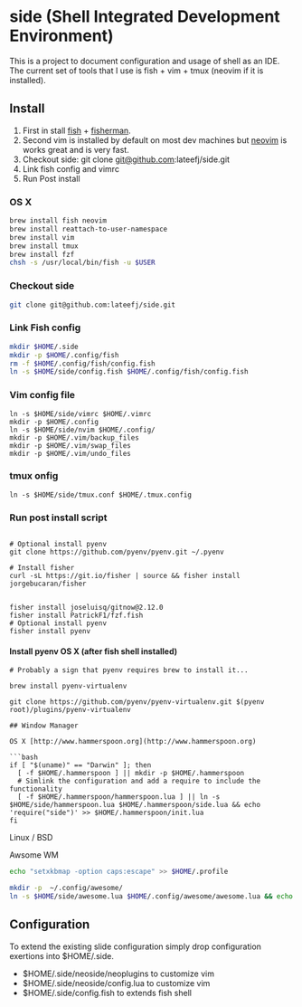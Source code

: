 # side (Shell Integrated Development Environment)

This is a project to document configuration and usage of shell as an IDE. The current set of tools that I use is fish + vim + tmux (neovim if it is installed).

## Install 
1. First in stall [fish](https://fishshell.com/) + [fisherman](https://github.com/jorgebucaran/fisher).
1. Second vim is installed by default on most dev machines but [neovim](https://github.com/neovim/neovim/wiki/Installing-Neovim) is works great and is very fast.
1. Checkout side: git clone git@github.com:lateefj/side.git
1. Link fish config and vimrc
1. Run Post install


### OS X

```bash
brew install fish neovim
brew install reattach-to-user-namespace
brew install vim 
brew install tmux
brew install fzf
chsh -s /usr/local/bin/fish -u $USER
```

### Checkout side

```bash
git clone git@github.com:lateefj/side.git
```

### Link Fish config

```bash
mkdir $HOME/.side
mkdir -p $HOME/.config/fish
rm -f $HOME/.config/fish/config.fish
ln -s $HOME/side/config.fish $HOME/.config/fish/config.fish
```
### Vim config file
```
ln -s $HOME/side/vimrc $HOME/.vimrc
mkdir -p $HOME/.config
ln -s $HOME/side/nvim $HOME/.config/
mkdir -p $HOME/.vim/backup_files
mkdir -p $HOME/.vim/swap_files
mkdir -p $HOME/.vim/undo_files
```

### tmux onfig
```
ln -s $HOME/side/tmux.conf $HOME/.tmux.config
```

### Run post install script

```

# Optional install pyenv
git clone https://github.com/pyenv/pyenv.git ~/.pyenv

# Install fisher
curl -sL https://git.io/fisher | source && fisher install jorgebucaran/fisher


fisher install joseluisq/gitnow@2.12.0
fisher install PatrickF1/fzf.fish
# Optional install pyenv
fisher install pyenv

```

#### Install pyenv  OS X (after fish shell installed)


```
# Probably a sign that pyenv requires brew to install it...

brew install pyenv-virtualenv

git clone https://github.com/pyenv/pyenv-virtualenv.git $(pyenv root)/plugins/pyenv-virtualenv

## Window Manager

OS X [http://www.hammerspoon.org](http://www.hammerspoon.org)

```bash
if [ "$(uname)" == "Darwin" ]; then
  [ -f $HOME/.hammerspoon ] || mkdir -p $HOME/.hammerspoon
  # Simlink the configuration and add a require to include the functionality
  [ -f $HOME/.hammerspoon/hammerspoon.lua ] || ln -s $HOME/side/hammerspoon.lua $HOME/.hammerspoon/side.lua && echo 'require("side")' >> $HOME/.hammerspoon/init.lua
fi
```

Linux / BSD

Awsome WM

```bash
echo "setxkbmap -option caps:escape" >> $HOME/.profile

mkdir -p  ~/.config/awesome/
ln -s $HOME/side/awesome.lua $HOME/.config/awesome/awesome.lua && echo 'require("side")' >> $HOME/.config/awesome/side.lua
```


## Configuration

To extend the existing slide configuration simply drop configuration exertions into $HOME/.side.

* $HOME/.side/neoside/neoplugins to customize vim 
* $HOME/.side/neoside/config.lua to customize vim 
* $HOME/.side/config.fish to extends fish shell
